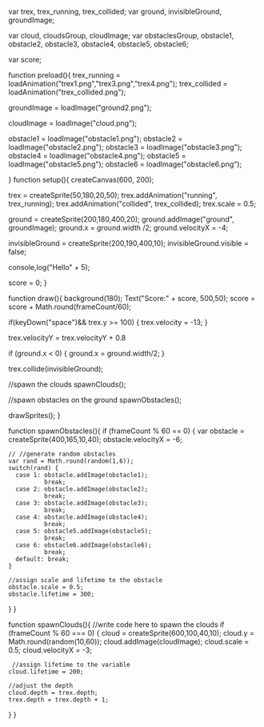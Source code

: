 var trex, trex_running, trex_collided;
var ground, invisibleGround, groundImage;

var cloud, cloudsGroup, cloudImage;
var obstaclesGroup, obstacle1, obstacle2, obstacle3, obstacle4, obstacle5, obstacle6;

var score;

function preload(){
  trex_running = loadAnimation("trex1.png","trex3.png","trex4.png");
  trex_collided = loadAnimation("trex_collided.png");

  groundImage = loadImage("ground2.png");
  
  cloudImage = loadImage("cloud.png");

  obstacle1 = loadImage("obstacle1.png");
  obstacle2 = loadImage("obstacle2.png");
  obstacle3 = loadImage("obstacle3.png");
  obstacle4 = loadImage("obstacle4.png");
  obstacle5 = loadImage("obstacle5.png");
  obstacle6 = loadImage("obstacle6.png");

}
function setup(){
  createCanvas(600, 200);

  trex = createSprite(50,180,20,50);
  trex.addAnimation("running", trex_running);
  trex.addAnimation("collided", trex_collided);
  trex.scale = 0.5;

  ground = createSprite(200,180,400,20);
  ground.addImage("ground", groundImage);
  ground.x = ground.width /2;
  ground.velocityX = -4;

  invisibleGround = createSprite(200,190,400,10);
  invisibleGround.visible = false;

  console,log("Hello" + 5);
  
  score = 0;
}

function draw(){
  background(180);
  Text("Score:" + score, 500,50);
  score = score + Math.round(frameCount/60);


  if(keyDown("space")&& trex.y >= 100) {
    trex.velocity = -13;
  }

  trex.velocityY = trex.velocityY + 0.8

  if (ground.x < 0) {
    ground.x = ground.width/2;
  }

  trex.collide(invisibleGround);

  //spawn the clouds
  spawnClouds();

  //spawn obstacles on the ground
  spawnObstacles();

  drawSprites();
}

function spawnObstacles(){
  if (frameCount % 60 == 0) {
    var obstacle = createSprite(400,165,10,40);
    obstacle.velocityX = -6;


    // //generate random obstacles
    var rand = Math.round(random(1,6));
    switch(rand) {
      case 1: obstacle.addImage(obstacle1);
              break;  
      case 2: obstacle.addImage(obstacle2);
              break;
      case 3: obstacle.addImage(obstacle3);
              break;
      case 4: obstacle.addImage(obstacle4);
              break;
      case 5: obstacle5.addImage(obstacle5);
              break;
      case 6: obstacle6.addImage(obstacle6);
              break;
      default: break;
    }

    //assign scale and lifetime to the obstacle
    obstacle.scale = 0.5;
    obstacle.lifetime = 300;
  }
}





function spawnClouds(){
  //write code here to spawn the clouds
  if (frameCount % 60 === 0) {
    cloud = createSprite(600,100,40,10);
    cloud.y = Math.round(random(10,60));
    cloud.addImage(cloudImage);
    cloud.scale = 0.5;
    cloud.velocityX = -3;
    
     //assign lifetime to the variable
    cloud.lifetime = 200;
    
    //adjust the depth
    cloud.depth = trex.depth;
    trex.depth = trex.depth + 1;
  }
}

